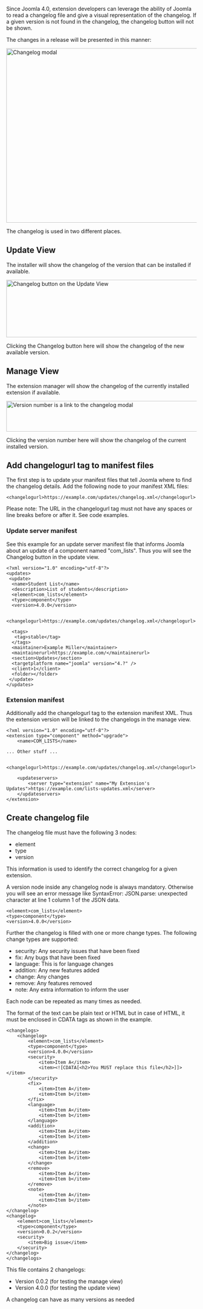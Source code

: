 <!-- Filename: Adding_changelog_to_your_manifest_file / Display title: Adding a Changelog -->

Since Joomla 4.0, extension developers can leverage the ability of Joomla to read a changelog file and give a visual representation of the changelog. If a given version is not found in the changelog, the changelog button will not be shown.

The changes in a release will be presented in this manner:

<img alt="Changelog modal" src="https://docs.joomla.org/images/thumb/7/7a/Changelog_modal-en.png/700px-Changelog_modal-en.png" decoding="async" width="700" height="461" srcset="https://docs.joomla.org/images/thumb/7/7a/Changelog_modal-en.png/1050px-Changelog_modal-en.png 1.5x, https://docs.joomla.org/images/thumb/7/7a/Changelog_modal-en.png/1400px-Changelog_modal-en.png 2x" data-file-width="1618" data-file-height="1066">

The changelog is used in two different places.

## Update View

The installer will show the changelog of the version that can be installed if available.

<img alt="Changelog button on the Update View" src="https://docs.joomla.org/images/thumb/7/79/Update_view_changelog_button-en.png/700px-Update_view_changelog_button-en.png" decoding="async" width="700" height="152" srcset="https://docs.joomla.org/images/thumb/7/79/Update_view_changelog_button-en.png/1050px-Update_view_changelog_button-en.png 1.5x, https://docs.joomla.org/images/7/79/Update_view_changelog_button-en.png 2x" data-file-width="1282" data-file-height="278">

Clicking the Changelog button here will show the changelog of the new available version.

## Manage View

The extension manager will show the changelog of the currently installed extension if available.

<img alt="Version number is a link to the changelog modal" src="https://docs.joomla.org/images/thumb/4/4b/Manage_view_changelog_link-en.png/700px-Manage_view_changelog_link-en.png" decoding="async" width="700" height="81" srcset="https://docs.joomla.org/images/thumb/4/4b/Manage_view_changelog_link-en.png/1050px-Manage_view_changelog_link-en.png 1.5x, https://docs.joomla.org/images/4/4b/Manage_view_changelog_link-en.png 2x" data-file-width="1274" data-file-height="148">

Clicking the version number here will show the changelog of the current installed version.

## Add changelogurl tag to manifest files

The first step is to update your manifest files that tell Joomla where to find the changelog details. Add the following node to your manifest XML files:

```
<changelogurl>https://example.com/updates/changelog.xml</changelogurl>
```

Please note: The URL in the changelogurl tag must not have any spaces or line breaks before or after it. See code examples.

### Update server manifest

See this example for an update server manifest file that informs Joomla about an update of a component named "com_lists". Thus you will see the Changelog button in the update view.

```
<?xml version="1.0" encoding="utf-8"?>
<updates>
 <update>
  <name>Student List</name>
  <description>List of students</description>
  <element>com_lists</element>
  <type>component</type>
  <version>4.0.0</version>

  <changelogurl>https://example.com/updates/changelog.xml</changelogurl>

  <tags>
   <tag>stable</tag>
  </tags>
  <maintainer>Example Miller</maintainer>
  <maintainerurl>https://example.com/</maintainerurl>
  <section>Updates</section>
  <targetplatform name="joomla" version="4.?" />
  <client>1</client>
  <folder></folder>
 </update>
</updates>
```

### Extension manifest

Additionally add the changelogurl tag to the extension manifest XML. Thus the extension version will be linked to the changelogs in the manage view.

```
<?xml version="1.0" encoding="utf-8"?>
<extension type="component" method="upgrade">
	<name>COM_LISTS</name>

... Other stuff ...

	<changelogurl>https://example.com/updates/changelog.xml</changelogurl>

	<updateservers>
        <server type="extension" name="My Extension's Updates">https://example.com/lists-updates.xml</server>
	</updateservers>
</extension>
```
## Create changelog file

The changelog file must have the following 3 nodes:

* element
* type
* version

This information is used to identify the correct changelog for a given extension.

A version node inside any changelog node is always mandatory. Otherwise you will see an error message like SyntaxError: JSON.parse: unexpected character at line 1 column 1 of the JSON data.

```
<element>com_lists</element>
<type>component</type>
<version>4.0.0</version>
```

Further the changelog is filled with one or more change types. The following change types are supported:

* security: Any security issues that have been fixed
* fix: Any bugs that have been fixed
* language: This is for language changes
* addition: Any new features added
* change: Any changes
* remove: Any features removed
* note: Any extra information to inform the user

Each node can be repeated as many times as needed.

The format of the text can be plain text or HTML but in case of HTML, it must be enclosed in CDATA tags as shown in the example.

```
<changelogs>
    <changelog>
        <element>com_lists</element>
        <type>component</type>
        <version>4.0.0</version>
        <security>
            <item>Item A</item>
            <item><![CDATA[<h2>You MUST replace this file</h2>]]></item>
        </security>
        <fix>
            <item>Item A</item>
            <item>Item b</item>
        </fix>
        <language>
            <item>Item A</item>
            <item>Item b</item>
        </language>
        <addition>
            <item>Item A</item>
            <item>Item b</item>
        </addition>
        <change>
            <item>Item A</item>
            <item>Item b</item>
        </change>
        <remove>
            <item>Item A</item>
            <item>Item b</item>
        </remove>
        <note>
            <item>Item A</item>
            <item>Item b</item>
        </note>
</changelog>
<changelog>
	<element>com_lists</element>
	<type>component</type>
	<version>0.0.2</version>
	<security>
		<item>Big issue</item>
	</security>
</changelog>
</changelogs>
```

This file contains 2 changelogs:

* Version 0.0.2 (for testing the manage view)
* Version 4.0.0 (for testing the update view)

A changelog can have as many versions as needed
